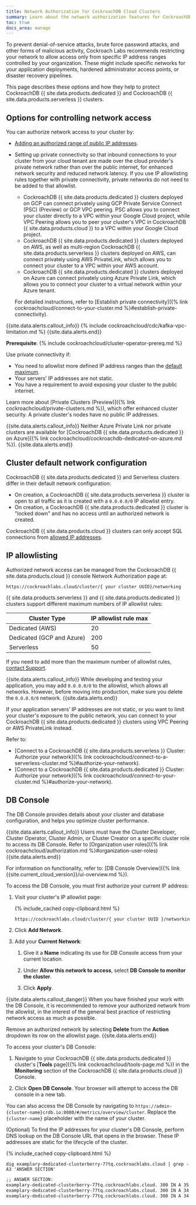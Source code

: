 ```yaml
---
title: Network Authorization for CockroachDB Cloud Clusters
summary: Learn about the network authorization features for CockroachDB Cloud clusters.
toc: true
docs_area: manage
---
```


To prevent denial-of-service attacks, brute force password attacks, and other forms of malicious activity, Cockroach Labs recommends restricting your network to allow access only from specific IP address ranges controlled by your organization. These might include specific networks for your application deployments, hardened administrator access points, or disaster recovery pipelines.

This page describes these options and how they help to protect CockroachDB {{ site.data.products.dedicated }} and CockroachDB {{ site.data.products.serverless }} clusters.

## Options for controlling network access

You can authorize network access to your cluster by:

- [Adding an authorized range of public IP addresses](#ip-allowlisting).
- Setting up private connectivity so that inbound connections to your cluster from your cloud tenant are made over the cloud provider's private network rather than over the public internet, for enhanced network security and reduced network latency. If you use IP allowlisting rules together with private connectivity, private networks do not need to be added to that allowlist.

    - <a id="gcp-private-service-connect"></a><a id="gcp-vpc-peering"></a><a id="vpc-peering"></a>CockroachDB {{ site.data.products.dedicated }} clusters deployed on GCP can connect privately using GCP Private Service Connect (PSC) (Preview) or GCP VPC peering. PSC allows you to connect your cluster directly to a VPC within your Google Cloud project, while VPC Peering allows you to peer your cluster's VPC in CockroachDB {{ site.data.products.cloud }} to a VPC within your Google Cloud project.
    - <a id="aws-privatelink"></a>CockroachDB {{ site.data.products.dedicated }} clusters deployed on AWS, as well as multi-region CockroachDB {{ site.data.products.serverless }} clusters deployed on AWS, can connect privately using AWS PrivateLink, which allows you to connect your cluster to a VPC within your AWS account.
    - <a id="azure-private-link"></a>CockroachDB {{ site.data.products.dedicated }} clusters deployed on Azure can connect privately using Azure Private Link, which allows you to connect your cluster to a virtual network within your Azure tenant.

    For detailed instructions, refer to [Establish private connectivity]({% link cockroachcloud/connect-to-your-cluster.md %}#establish-private-connectivity).


{{site.data.alerts.callout_info}}
{% include cockroachcloud/cdc/kafka-vpc-limitation.md %}
{{site.data.alerts.end}}

**Prerequisite**: {% include cockroachcloud/cluster-operator-prereq.md %}

Use private connectivity if:

- You need to allowlist more defined IP address ranges than the [default maximum](#ip-allowlisting).
- Your servers’ IP addresses are not static.
- You have a requirement to avoid exposing your cluster to the public internet.

Learn more about [Private Clusters (Preview)]({% link cockroachcloud/private-clusters.md %}), which offer enhanced cluster security. A private cluster's nodes have no public IP addresses.

{{site.data.alerts.callout_info}}
Neither Azure Private Link nor private clusters are available for [CockroachDB {{ site.data.products.dedicated }} on Azure]({% link cockroachcloud/cockroachdb-dedicated-on-azure.md %}).
{{site.data.alerts.end}}

## Cluster default network configuration

CockroachDB {{ site.data.products.dedicated }} and Serverless clusters differ in their default network configuration:

- On creation, a CockroachDB {{ site.data.products.serverless }} cluster is open to all traffic as it is created with a `0.0.0.0/0` IP allowlist entry.
- On creation, a CockroachDB {{ site.data.products.dedicated }} cluster is "locked down" and has no access until an authorized network is created.

CockroachDB {{ site.data.products.cloud }} clusters can only accept SQL connections from [allowed IP addresses](#ip-allowlisting).

## IP allowlisting

Authorized network access can be managed from the CockroachDB {{ site.data.products.cloud }} console Network Authorization page at:

`https://cockroachlabs.cloud/cluster/{ your cluster UUID}/networking`

{{ site.data.products.serverless }} and {{ site.data.products.dedicated }} clusters support different maximum numbers of IP allowlist rules:

Cluster Type                | IP allowlist rule max
----------------------------|------------
Dedicated (AWS)             | 20
Dedicated (GCP and Azure)   | 200
Serverless                  | 50

If you need to add more than the maximum number of allowlist rules, [contact Support](https://support.cockroachlabs.com).

{{site.data.alerts.callout_info}}
While developing and testing your application, you may add `0.0.0.0/0` to the allowlist, which allows all networks. However, before moving into production, make sure you delete the `0.0.0.0/0` network.
{{site.data.alerts.end}}

If your application servers’ IP addresses are not static, or you want to limit your cluster's exposure to the public network, you can connect to your CockroachDB {{ site.data.products.dedicated }} clusters using VPC Peering or AWS PrivateLink instead.

Refer to:

- [Connect to a CockroachDB {{ site.data.products.serverless }} Cluster: Authorize your network]({% link cockroachcloud/connect-to-a-serverless-cluster.md %}#authorize-your-network).
- [Connect to a CockroachDB {{ site.data.products.dedicated }} Cluster: Authorize your network]({% link cockroachcloud/connect-to-your-cluster.md %}#authorize-your-network).

## DB Console

The DB Console provides details about your cluster and database configuration, and helps you optimize cluster performance.

{{site.data.alerts.callout_info}}
Users must have the Cluster Developer, Cluster Operator, Cluster Admin, or Cluster Creator on a specific cluster role to access its DB Console.
Refer to [Organization user roles]({% link cockroachcloud/authorization.md %}#organization-user-roles)
{{site.data.alerts.end}}

For information on functionality, refer to: [DB Console Overview]({% link {{site.current_cloud_version}}/ui-overview.md %}).

To access the DB Console, you must first authorize your current IP address:

1. Visit your cluster's IP allowlist page:

    {% include_cached copy-clipboard.html %}
    ~~~txt
    https://cockroachlabs.cloud/cluster/{ your cluster UUID }/networking/allowlist
    ~~~

1. Click **Add Network**.

1. Add your **Current Network**:

    1. Give it a **Name** indicating its use for DB Console access from your current location.

    1.  Under **Allow this network to access**, select **DB Console to monitor the cluster**.

    1. Click **Apply**.

{{site.data.alerts.callout_danger}}
When you have finished your work with the DB Console, it is recommended to remove your authorized network from the allowlist, in the interest of the general best practice of restricting network access as much as possible.

Remove an authorized network by selecting **Delete** from the **Action** dropdown its row on the allowlist page.
{{site.data.alerts.end}}

To access your cluster's DB Console:

1. Navigate to your CockroachDB {{ site.data.products.dedicated }} cluster's [**Tools** page]({% link cockroachcloud/tools-page.md %}) in the **Monitoring** section of the CockroachDB {{ site.data.products.cloud }} Console.

1. Click **Open DB Console**. Your browser will attempt to access the DB console in a new tab.

  You can also access the DB Console by navigating to `https://admin-{cluster-name}crdb.io:8080/#/metrics/overview/cluster`. Replace the `{cluster-name}` placeholder with the name of your cluster.

(Optional) To find the IP addresses for your cluster's DB Console, perform DNS lookup on the DB Console URL that opens in the browser. These IP addresses are static for the lifecycle of the cluster.

{% include_cached copy-clipboard.html %}
~~~shell
dig examplary-dedicated-clusterberry-77tq.cockroachlabs.cloud | grep -A3 'ANSWER SECTION'
~~~

~~~txt
;; ANSWER SECTION:
examplary-dedicated-clusterberry-77tq.cockroachlabs.cloud. 300 IN A 35.245.55.160
examplary-dedicated-clusterberry-77tq.cockroachlabs.cloud. 300 IN A 34.129.61.133
examplary-dedicated-clusterberry-77tq.cockroachlabs.cloud. 300 IN A 34.117.21.266
~~~
